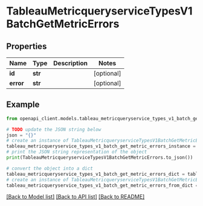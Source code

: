 # TableauMetricqueryserviceTypesV1BatchGetMetricErrors


## Properties

Name | Type | Description | Notes
------------ | ------------- | ------------- | -------------
**id** | **str** |  | [optional] 
**error** | **str** |  | [optional] 

## Example

```python
from openapi_client.models.tableau_metricqueryservice_types_v1_batch_get_metric_errors import TableauMetricqueryserviceTypesV1BatchGetMetricErrors

# TODO update the JSON string below
json = "{}"
# create an instance of TableauMetricqueryserviceTypesV1BatchGetMetricErrors from a JSON string
tableau_metricqueryservice_types_v1_batch_get_metric_errors_instance = TableauMetricqueryserviceTypesV1BatchGetMetricErrors.from_json(json)
# print the JSON string representation of the object
print(TableauMetricqueryserviceTypesV1BatchGetMetricErrors.to_json())

# convert the object into a dict
tableau_metricqueryservice_types_v1_batch_get_metric_errors_dict = tableau_metricqueryservice_types_v1_batch_get_metric_errors_instance.to_dict()
# create an instance of TableauMetricqueryserviceTypesV1BatchGetMetricErrors from a dict
tableau_metricqueryservice_types_v1_batch_get_metric_errors_from_dict = TableauMetricqueryserviceTypesV1BatchGetMetricErrors.from_dict(tableau_metricqueryservice_types_v1_batch_get_metric_errors_dict)
```
[[Back to Model list]](../README.md#documentation-for-models) [[Back to API list]](../README.md#documentation-for-api-endpoints) [[Back to README]](../README.md)


